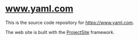 www.yaml.com
============

This is the source code repository for <https://www.yaml.com>.

The web site is built with the [ProjectSite](https://www.project-site.org) framework.

